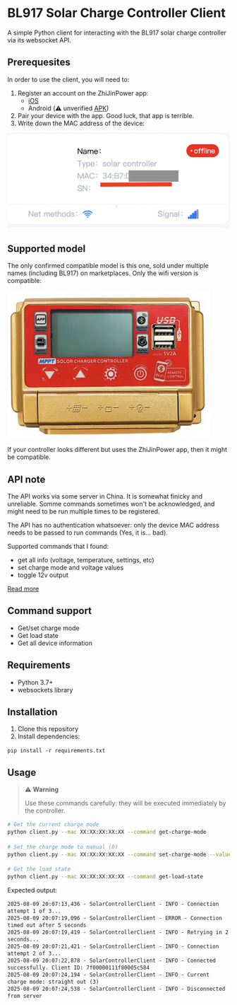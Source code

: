 # BL917 Solar Charge Controller Client

A simple Python client for interacting with the BL917 solar charge controller via its websocket API.


## Prerequesites

In order to use the client, you will need to:

1. Register an account on the ZhiJinPower app: 
   * [iOS](https://apps.apple.com/fr/app/%E6%9E%9D%E6%99%8B%E8%83%BD%E6%BA%90zhijinpower/id6450771899?l=en-GB)
   * Android (⚠️ unverified [APK](https://fir.xcxwo.com/j73q9l))
2. Pair your device with the app. Good luck, that app is terrible.
3. Write down the MAC address of the device:

![mac_screenshot.png](resources/mac_screenshot.png)

## Supported model

The only confirmed compatible model is this one, sold under multiple names (including BL917) on marketplaces.
Only the wifi version is compatible:

![BL917 Solar Charge Controller](resources/bl917.png)

If your controller looks different but uses the ZhiJinPower app, then it might be compatible.

## API note

The API works via some server in China. It is somewhat finicky and unreliable. Somme commands sometimes won't be acknowledged, and might need to be run multiple times to be registered.

The API has no authentication whatsoever: only the device MAC address needs to be passed to run commands (Yes, it is... bad).

Supported commands that I found:
- get all info (voltage, temperature, settings, etc)
- set charge mode and voltage values
- toggle 12v output

[Read more](API_REVERSE_ENGINEERING.md)

## Command support

  - Get/set charge mode
  - Get load state
  - Get all device information

## Requirements

- Python 3.7+
- websockets library

## Installation

1. Clone this repository
2. Install dependencies:

```pip install -r requirements.txt```

## Usage

> ⚠️ **Warning**
> 
> Use these commands carefully: they will be executed immediately by the controller.

```bash
# Get the current charge mode
python client.py --mac XX:XX:XX:XX:XX --command get-charge-mode

# Set the charge mode to manual (0)
python client.py --mac XX:XX:XX:XX:XX --command set-charge-mode --value 0

# Get the load state
python client.py --mac XX:XX:XX:XX:XX --command get-load-state
```

Expected output:
```
2025-08-09 20:07:13,436 - SolarControllerClient - INFO - Connection attempt 1 of 3...
2025-08-09 20:07:19,096 - SolarControllerClient - ERROR - Connection timed out after 5 seconds
2025-08-09 20:07:19,419 - SolarControllerClient - INFO - Retrying in 2 seconds...
2025-08-09 20:07:21,421 - SolarControllerClient - INFO - Connection attempt 2 of 3...
2025-08-09 20:07:22,878 - SolarControllerClient - INFO - Connected successfully. Client ID: 7f00000111f80005c584
2025-08-09 20:07:24,194 - SolarControllerClient - INFO - Current charge mode: straight out (3)
2025-08-09 20:07:24,538 - SolarControllerClient - INFO - Disconnected from server
```